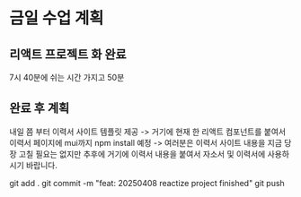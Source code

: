# 금일 수업 계획
## 리액트 프로젝트 화 완료

7시 40분에 쉬는 시간 가지고 50분

## 완료 후 계획
내일 쯤 부터 이력서 사이트 템플릿 제공 -> 거기에 현재 한 리액트 컴포넌트를 붙여서 이력서 페이지에 mui까지 npm install 예정 -> 여러분은 이력서 사이트 내용을 지금 당장 고칠 필요는 없지만 추후에 거기에 이력서 내용을 붙여서 자소서 및 이력서에 사용하시기 바랍니다.

git add .
git commit -m "feat: 20250408 reactize project finished"
git push